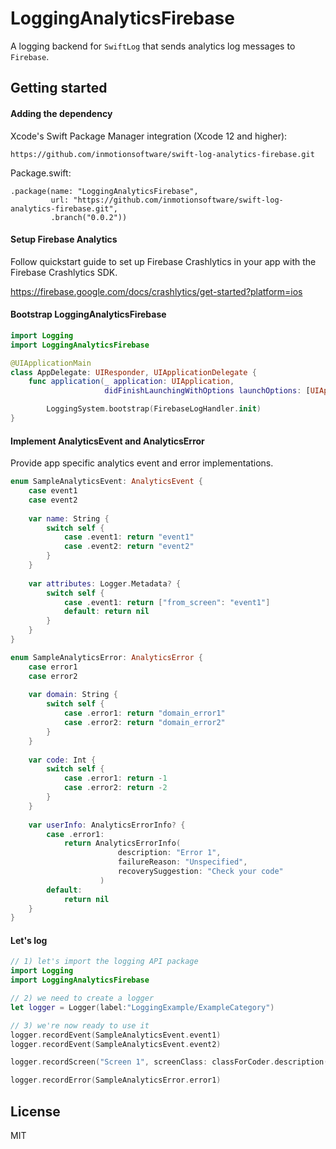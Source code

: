# LoggingAnalyticsFirebase

 A logging backend for `SwiftLog` that sends analytics log messages to `Firebase`.

## Getting started

#### Adding the dependency

Xcode's Swift Package Manager integration (Xcode 12 and higher):

```
https://github.com/inmotionsoftware/swift-log-analytics-firebase.git
```

Package.swift:
```
.package(name: "LoggingAnalyticsFirebase",
         url: "https://github.com/inmotionsoftware/swift-log-analytics-firebase.git",
         .branch("0.0.2"))
```

#### Setup Firebase Analytics

Follow quickstart guide to set up Firebase Crashlytics in your app with the Firebase Crashlytics SDK.

https://firebase.google.com/docs/crashlytics/get-started?platform=ios

#### Bootstrap LoggingAnalyticsFirebase

```swift
import Logging
import LoggingAnalyticsFirebase

@UIApplicationMain
class AppDelegate: UIResponder, UIApplicationDelegate {
    func application(_ application: UIApplication,
                     didFinishLaunchingWithOptions launchOptions: [UIApplication.LaunchOptionsKey: Any]?) -> Bool {

        LoggingSystem.bootstrap(FirebaseLogHandler.init)
}
```

#### Implement AnalyticsEvent and AnalyticsError

Provide app specific analytics event and error implementations.

```swift
enum SampleAnalyticsEvent: AnalyticsEvent {
    case event1
    case event2
    
    var name: String {
        switch self {
            case .event1: return "event1"
            case .event2: return "event2"
        }
    }
    
    var attributes: Logger.Metadata? {
        switch self {
            case .event1: return ["from_screen": "event1"]
            default: return nil
        }
    }
}

enum SampleAnalyticsError: AnalyticsError {
    case error1
    case error2
    
    var domain: String {
        switch self {
            case .error1: return "domain_error1"
            case .error2: return "domain_error2"
        }
    }
    
    var code: Int {
        switch self {
            case .error1: return -1
            case .error2: return -2
        }
    }
    
    var userInfo: AnalyticsErrorInfo? {
        case .error1:
            return AnalyticsErrorInfo(
                        description: "Error 1",
                        failureReason: "Unspecified",
                        recoverySuggestion: "Check your code"
                    )
        default:
            return nil
    }
}
```

#### Let's log

```swift
// 1) let's import the logging API package
import Logging
import LoggingAnalyticsFirebase

// 2) we need to create a logger
let logger = Logger(label:"LoggingExample/ExampleCategory")

// 3) we're now ready to use it
logger.recordEvent(SampleAnalyticsEvent.event1)
logger.recordEvent(SampleAnalyticsEvent.event2)

logger.recordScreen("Screen 1", screenClass: classForCoder.description())

logger.recordError(SampleAnalyticsError.error1)
```

## License

MIT
